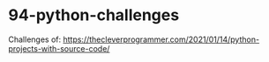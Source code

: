 # 94-python-challenges
Challenges of: https://thecleverprogrammer.com/2021/01/14/python-projects-with-source-code/
